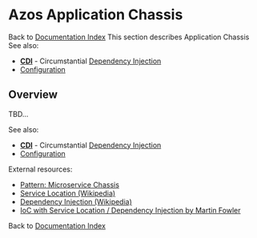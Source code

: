 ﻿# Azos Application Chassis
Back to [Documentation Index](/src/documentation-index.md)
This section describes Application Chassis
See also:
- [**CDI**](cdi.md) - Circumstantial [Dependency Injection](cdi.md)
- [Configuration](/src/Azos/Conf)

## Overview
TBD...




See also:
- [**CDI**](cdi.md) - Circumstantial [Dependency Injection](cdi.md)
- [Configuration](/src/Azos/Conf)

External resources:
- [Pattern: Microservice Chassis](https://microservices.io/patterns/microservice-chassis.html)
- [Service Location (Wikipedia)](https://en.wikipedia.org/wiki/Service_locator_pattern)
- [Dependency Injection (Wikipedia)](https://en.wikipedia.org/wiki/Dependency_injection)
- [IoC with Service Location / Dependency Injection by Martin Fowler](https://martinfowler.com/articles/injection.html)

Back to [Documentation Index](/src/documentation-index.md)